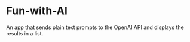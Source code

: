 # Fun-with-AI
 An app that sends plain text prompts to the OpenAI API and displays the results in a list.